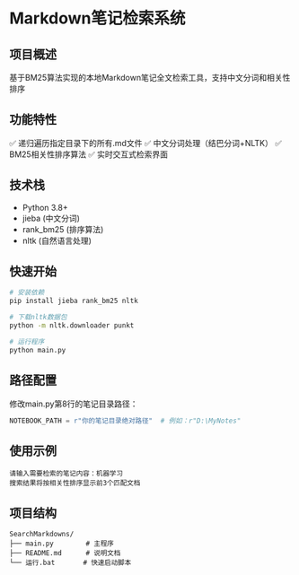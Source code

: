# Markdown笔记检索系统

## 项目概述
基于BM25算法实现的本地Markdown笔记全文检索工具，支持中文分词和相关性排序

## 功能特性
✅ 递归遍历指定目录下的所有.md文件
✅ 中文分词处理（结巴分词+NLTK）
✅ BM25相关性排序算法
✅ 实时交互式检索界面

## 技术栈
- Python 3.8+
- jieba (中文分词)
- rank_bm25 (排序算法)
- nltk (自然语言处理)

## 快速开始
```bash
# 安装依赖
pip install jieba rank_bm25 nltk

# 下载nltk数据包
python -m nltk.downloader punkt

# 运行程序
python main.py
```

## 路径配置
修改main.py第8行的笔记目录路径：
```python
NOTEBOOK_PATH = r"你的笔记目录绝对路径"  # 例如：r"D:\MyNotes"
```

## 使用示例
```
请输入需要检索的笔记内容：机器学习
搜索结果将按相关性排序显示前3个匹配文档
```

## 项目结构
```
SearchMarkdowns/
├── main.py        # 主程序
├── README.md      # 说明文档
└── 运行.bat       # 快速启动脚本
```